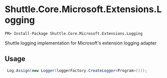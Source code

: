 # Shuttle.Core.Microsoft.Extensions.Logging

```
PM> Install-Package Shuttle.Core.Microsoft.Extensions.Logging
```

Shuttle logging implementation for Microsoft's extension logging adapter

## Usage

``` c#
 Log.Assign(new Logger(loggerFactory.CreateLogger<Program>()));
````

